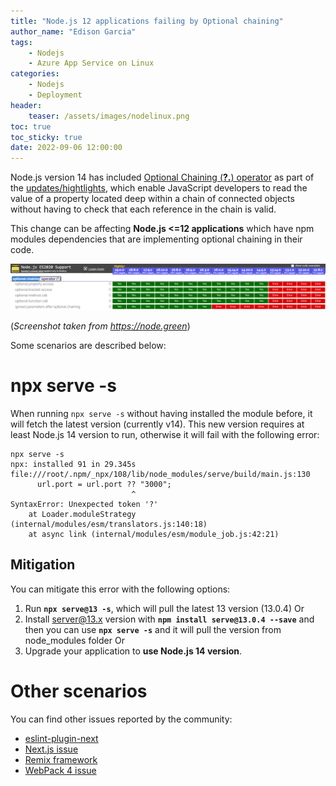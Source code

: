 ```yaml
---
title: "Node.js 12 applications failing by Optional chaining"
author_name: "Edison Garcia"
tags:
    - Nodejs
    - Azure App Service on Linux
categories:
    - Nodejs
    - Deployment 
header:
    teaser: /assets/images/nodelinux.png
toc: true
toc_sticky: true
date: 2022-09-06 12:00:00
---
```


Node.js version 14 has included [Optional Chaining (**?.**) operator](https://developer.mozilla.org/en-US/docs/Web/JavaScript/Reference/Operators/Optional_chaining) as part of the [updates/hightlights](https://nodejs.medium.com/node-js-version-14-available-now-8170d384567e), which enable JavaScript developers to read the value of a property located deep within a chain of connected objects without having to check that each reference in the chain is valid.

This change can be affecting **Node.js <=12 applications** which have npm modules dependencies that are implementing optional chaining in their code.

![Nodejs12-chaining-operator](/media/2022/09/chaining-operator-node-12.png) 

(*Screenshot taken from https://node.green*)

Some scenarios are described below: 

# npx serve -s

When running `npx serve -s` without having installed the module before, it will fetch the latest version (currently v14). This new version requires at least Node.js 14 version to run, otherwise it will fail with the following error:

```shell
npx serve -s
npx: installed 91 in 29.345s
file:///root/.npm/_npx/108/lib/node_modules/serve/build/main.js:130
      url.port = url.port ?? "3000";
                           ^
SyntaxError: Unexpected token '?'
    at Loader.moduleStrategy (internal/modules/esm/translators.js:140:18)
    at async link (internal/modules/esm/module_job.js:42:21)
```

## Mitigation

You can mitigate this error with the following options:

1. Run **`npx serve@13 -s`**, which will pull the latest 13 version (13.0.4) Or
2. Install server@13.x version with **`npm install serve@13.0.4 --save`** and then you can use **`npx serve -s`** and it will pull the version from node_modules folder Or
3. Upgrade your application to **use Node.js 14 version**.

# Other scenarios

You can find other issues reported by the community: 

- [eslint-plugin-next ](https://github.com/vercel/next.js/issues/38530)
- [Next.js issue](https://github.com/vercel/next.js/pull/36978)
- [Remix framework](https://github.com/remix-run/remix/issues/2400)
- [WebPack 4 issue](https://github.com/webpack/webpack/issues/10227)